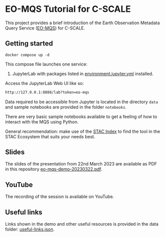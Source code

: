 # EO-MQS Tutorial for C-SCALE

This project provides a brief introduction of the Earth Observation Metadata Query Service
([EO-MQS](https://wiki.c-scale.eu/C-SCALE/c-scale-services/eo-mqs)) for C-SCALE.

## Getting started

`docker compose up -d`

This compose file launches one service:
1. JupyterLab with packages listed in [environment.jupyter.yml](environment.jupyter.yml) installed.

Access the JupyterLab Web UI like so:

```bash
http://127.0.0.1:8888/lab?token=eo-mqs
```

Data required to be accessible from Jupyter is located in the directory `data` and sample notebooks are provided in the folder `notebooks`.

There are very basic sample notebooks available to get a feeling of how to interact with the MQS using Python.

General recommendation: make use of the [STAC Index](https://stacindex.org/ecosystem) to find the tool in the STAC Ecosystem that suits your needs best.

## Slides 

The slides of the presentation from 22nd March 2023 are available as PDF in this repository [eo-mqs-demo-20230322.pdf](eo-mqs-demo-20230322.pdf).

## YouTube 

The recording of the session is available on YouTube.

## Useful links

Links shown in the demo and other useful resources is provided in the data folder: [useful-links.json](data/useful-links.json).


